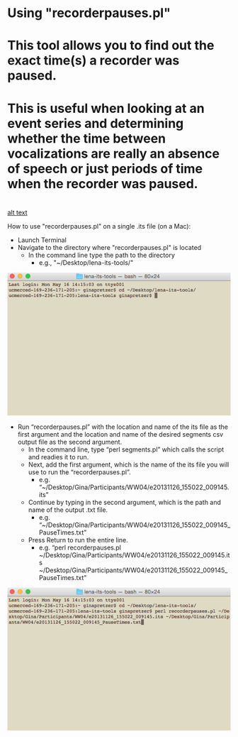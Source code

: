 # Using "recorderpauses.pl" #
#
# This tool allows you to find out the exact time(s) a recorder was paused. 
# This is useful when looking at an event series and determining whether the time between vocalizations are really an absence of speech or just periods of time when the recorder was paused.
#

[alt text](https://github.com/gpretzer/DocumentationPics/blob/master/RecorderPauses_Pic1.jpg "Title")

How to use "recorderpauses.pl" on a single .its file (on a Mac):

* Launch Terminal
* Navigate to the directory where "recorderpauses.pl" is located
   * In the command line type the path to the directory
     * e.g., "~/Desktop/lena-its-tools/"
     
![alt text](https://github.com/gpretzer/DocumentationPics/blob/master/RecorderPauses_Pic2.jpg "Title")

* Run “recorderpauses.pl” with the location and name of the its file as the first argument and the location and name of the desired segments csv output file as the second argument.
  * In the command line, type “perl segments.pl” which calls the script and readies it to run.
  * Next, add the first argument, which is the name of the its file you will use to run the “recorderpauses.pl”.
    * e.g. “~/Desktop/Gina/Participants/WW04/e20131126\_155022\_009145.its”
  * Continue by typing in the second argument, which is the path and name of the output .txt file.
    * e.g. “~/Desktop/Gina/Participants/WW04/e20131126\_155022\_009145\_PauseTimes.txt”
  * Press Return to run the entire line.
    * e.g. “perl recorderpauses.pl ~/Desktop/Gina/Participants/WW04/e20131126\_155022\_009145.its ~/Desktop/Gina/Participants/WW04/e20131126\_155022\_009145\_PauseTimes.txt”
    
![alt text](https://github.com/gpretzer/DocumentationPics/blob/master/RecorderPauses_Pic3.jpg "Title")
